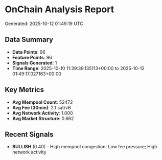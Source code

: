 # OnChain Analysis Report
Generated: 2025-10-12 01:49:19 UTC

## Data Summary
- **Data Points**: 96
- **Feature Points**: 96
- **Signals Generated**: 1
- **Time Range**: 2025-10-10 11:39:39.135113+00:00 to 2025-10-12 01:49:17.027163+00:00

## Key Metrics
- **Avg Mempool Count**: 52472
- **Avg Fee (30min)**: 2.1 sat/vB
- **Avg Network Activity**: 1.000
- **Avg Market Structure**: 0.662

## Recent Signals
- **BULLISH** (0.40) - High mempool congestion; Low fee pressure; High network activity
